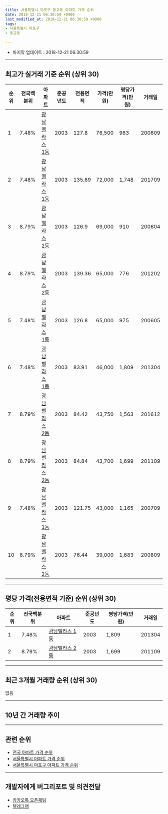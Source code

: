 ```yaml
---
title: 서울특별시 마포구 동교동 아파트 가격 순위
date: 2018-12-21 06:30:59 +0900
last_modified_at: 2018-12-21 06:30:59 +0900
tags:
- 서울특별시 마포구
- 동교동

---
```


* 마지막 업데이트 : 2018-12-21 06:30:59

---

## 최고가 실거래 기준 순위 (상위 30)


|순위|전국백분위|아파트|준공년도|전용면적|가격(만원)|평당가격(만원)|거래일|
|---|---|---|---|---|---|---|---|
|1|7.48%|[광남벨라스 1동](https://search.naver.com/search.naver?query=%EC%84%9C%EC%9A%B8%ED%8A%B9%EB%B3%84%EC%8B%9C+%EB%A7%88%ED%8F%AC%EA%B5%AC+%EB%8F%99%EA%B5%90%EB%8F%99+%EA%B4%91%EB%82%A8%EB%B2%A8%EB%9D%BC%EC%8A%A4+1%EB%8F%99)|2003|127.8|76,500|963|200609|
|2|7.48%|[광남벨라스 1동](https://search.naver.com/search.naver?query=%EC%84%9C%EC%9A%B8%ED%8A%B9%EB%B3%84%EC%8B%9C+%EB%A7%88%ED%8F%AC%EA%B5%AC+%EB%8F%99%EA%B5%90%EB%8F%99+%EA%B4%91%EB%82%A8%EB%B2%A8%EB%9D%BC%EC%8A%A4+1%EB%8F%99)|2003|135.89|72,000|1,748|201709|
|3|8.79%|[광남벨라스 2동](https://search.naver.com/search.naver?query=%EC%84%9C%EC%9A%B8%ED%8A%B9%EB%B3%84%EC%8B%9C+%EB%A7%88%ED%8F%AC%EA%B5%AC+%EB%8F%99%EA%B5%90%EB%8F%99+%EA%B4%91%EB%82%A8%EB%B2%A8%EB%9D%BC%EC%8A%A4+2%EB%8F%99)|2003|126.9|69,000|910|200604|
|4|8.79%|[광남벨라스 2동](https://search.naver.com/search.naver?query=%EC%84%9C%EC%9A%B8%ED%8A%B9%EB%B3%84%EC%8B%9C+%EB%A7%88%ED%8F%AC%EA%B5%AC+%EB%8F%99%EA%B5%90%EB%8F%99+%EA%B4%91%EB%82%A8%EB%B2%A8%EB%9D%BC%EC%8A%A4+2%EB%8F%99)|2003|139.36|65,000|776|201202|
|5|7.48%|[광남벨라스 1동](https://search.naver.com/search.naver?query=%EC%84%9C%EC%9A%B8%ED%8A%B9%EB%B3%84%EC%8B%9C+%EB%A7%88%ED%8F%AC%EA%B5%AC+%EB%8F%99%EA%B5%90%EB%8F%99+%EA%B4%91%EB%82%A8%EB%B2%A8%EB%9D%BC%EC%8A%A4+1%EB%8F%99)|2003|126.8|65,000|975|200605|
|6|7.48%|[광남벨라스 1동](https://search.naver.com/search.naver?query=%EC%84%9C%EC%9A%B8%ED%8A%B9%EB%B3%84%EC%8B%9C+%EB%A7%88%ED%8F%AC%EA%B5%AC+%EB%8F%99%EA%B5%90%EB%8F%99+%EA%B4%91%EB%82%A8%EB%B2%A8%EB%9D%BC%EC%8A%A4+1%EB%8F%99)|2003|83.91|46,000|1,809|201304|
|7|8.79%|[광남벨라스 2동](https://search.naver.com/search.naver?query=%EC%84%9C%EC%9A%B8%ED%8A%B9%EB%B3%84%EC%8B%9C+%EB%A7%88%ED%8F%AC%EA%B5%AC+%EB%8F%99%EA%B5%90%EB%8F%99+%EA%B4%91%EB%82%A8%EB%B2%A8%EB%9D%BC%EC%8A%A4+2%EB%8F%99)|2003|84.42|43,750|1,563|201612|
|8|8.79%|[광남벨라스 2동](https://search.naver.com/search.naver?query=%EC%84%9C%EC%9A%B8%ED%8A%B9%EB%B3%84%EC%8B%9C+%EB%A7%88%ED%8F%AC%EA%B5%AC+%EB%8F%99%EA%B5%90%EB%8F%99+%EA%B4%91%EB%82%A8%EB%B2%A8%EB%9D%BC%EC%8A%A4+2%EB%8F%99)|2003|84.84|43,700|1,699|201109|
|9|7.48%|[광남벨라스 1동](https://search.naver.com/search.naver?query=%EC%84%9C%EC%9A%B8%ED%8A%B9%EB%B3%84%EC%8B%9C+%EB%A7%88%ED%8F%AC%EA%B5%AC+%EB%8F%99%EA%B5%90%EB%8F%99+%EA%B4%91%EB%82%A8%EB%B2%A8%EB%9D%BC%EC%8A%A4+1%EB%8F%99)|2003|121.75|43,000|1,165|200709|
|10|8.79%|[광남벨라스 2동](https://search.naver.com/search.naver?query=%EC%84%9C%EC%9A%B8%ED%8A%B9%EB%B3%84%EC%8B%9C+%EB%A7%88%ED%8F%AC%EA%B5%AC+%EB%8F%99%EA%B5%90%EB%8F%99+%EA%B4%91%EB%82%A8%EB%B2%A8%EB%9D%BC%EC%8A%A4+2%EB%8F%99)|2003|76.44|39,000|1,683|200809|


---

## 평당 가격(전용면적 기준) 순위 (상위 30)


|순위|전국백분위|아파트|준공년도|평당가격(만원)|거래일|
|---|---|---|---|---|---|
|1|7.48%|[광남벨라스 1동](https://search.naver.com/search.naver?query=%EC%84%9C%EC%9A%B8%ED%8A%B9%EB%B3%84%EC%8B%9C+%EB%A7%88%ED%8F%AC%EA%B5%AC+%EB%8F%99%EA%B5%90%EB%8F%99+%EA%B4%91%EB%82%A8%EB%B2%A8%EB%9D%BC%EC%8A%A4+1%EB%8F%99)|2003|1,809|201304|
|2|8.79%|[광남벨라스 2동](https://search.naver.com/search.naver?query=%EC%84%9C%EC%9A%B8%ED%8A%B9%EB%B3%84%EC%8B%9C+%EB%A7%88%ED%8F%AC%EA%B5%AC+%EB%8F%99%EA%B5%90%EB%8F%99+%EA%B4%91%EB%82%A8%EB%B2%A8%EB%9D%BC%EC%8A%A4+2%EB%8F%99)|2003|1,699|201109|


---

## 최근 3개월 거래량 순위 (상위 30)

없음

---

## 10년 간 거래량 추이


<div style="width:100%;">
    <canvas id="deal_progress" height="250"></canvas>
</div>

<script>
new Chart(document.getElementById("deal_progress"), {
    type: 'line',
    data: {
        labels: ['200812','200901','200902','200903','200904','200905','200906','200907','200908','200909','200910','200911','200912','201001','201002','201003','201004','201005','201006','201007','201008','201009','201010','201011','201012','201101','201102','201103','201104','201105','201106','201107','201108','201109','201110','201111','201112','201201','201202','201203','201204','201205','201206','201207','201208','201209','201210','201211','201212','201301','201302','201303','201304','201305','201306','201307','201308','201309','201310','201311','201312','201401','201402','201403','201404','201405','201406','201407','201408','201409','201410','201411','201412','201501','201502','201503','201504','201505','201506','201507','201508','201509','201510','201511','201512','201601','201602','201603','201604','201605','201606','201607','201608','201609','201610','201611','201612','201701','201702','201703','201704','201705','201706','201707','201708','201709','201710','201711','201712','201801','201802','201803','201804','201805','201806','201807','201808','201809','201810','201811','201812'],
        datasets: [{
            label: '실거래 수',
            pointRadius: 1,
            data: [0, 0, 0, 0, 0, 0, 0, 0, 0, 0, 0, 0, 0, 0, 0, 0, 0, 0, 0, 0, 0, 0, 0, 0, 0, 0, 0, 0, 0, 0, 0, 0, 0, 1, 0, 0, 0, 0, 1, 0, 0, 1, 1, 0, 0, 0, 0, 0, 0, 0, 0, 0, 1, 1, 0, 0, 0, 0, 0, 0, 0, 0, 0, 0, 1, 0, 0, 0, 0, 0, 0, 0, 0, 0, 0, 0, 1, 1, 0, 0, 0, 0, 0, 1, 0, 0, 0, 0, 0, 0, 0, 1, 0, 0, 0, 0, 1, 0, 0, 0, 0, 0, 0, 0, 0, 1, 0, 0, 0, 0, 0, 0, 1, 0, 0, 0, 0, 0, 0, 0, 0],
            borderColor: "rgba(255, 201, 14, 1)",
            backgroundColor: "rgba(255, 201, 14, 0.5)",
            fill: true,
        }]
    },
    options: {
        responsive: true,
        title: {
            display: true,
            text: '10년간 거래량 추이'
        },
        tooltips: {
            mode: 'index',
            intersect: false,
        },
        hover: {
            mode: 'nearest',
            intersect: true
        },
        scales: {
            xAxes: [{
                display: true,
                scaleLabel: {
                    display: true,
                    labelString: '년/월'
                }
            }],
            yAxes: [{
                display: true,
                ticks: {
                    suggestedMin: 0,
                },
                scaleLabel: {
                    display: true,
                    labelString: '실거래 수'
                }
            }]
        }
    }
});

</script>


---

## 관련 순위

- [전국 아파트 가격 순위](https://inasie.github.io/apt-ranking/전국)
- [서울특별시 아파트 가격 순위](https://inasie.github.io/apt-ranking/서울특별시)
- [서울특별시 마포구 아파트 가격 순위](https://inasie.github.io/apt-ranking/서울특별시-마포구)


---

## 개발자에게 버그리포트 및 의견전달

- [카카오톡 오픈채팅](https://open.kakao.com/o/gLJUAP4)
- [텔레그램](https://t.me/inasie)

